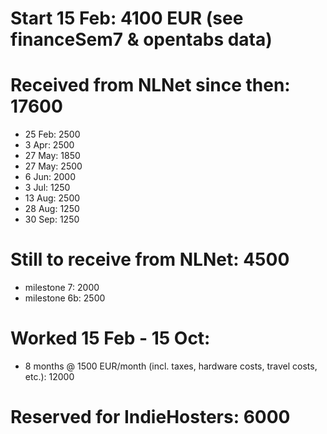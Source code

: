 # Start 15 Feb: 4100 EUR (see financeSem7 & opentabs data)

# Received from NLNet since then: 17600

* 25 Feb: 2500
*  3 Apr: 2500
* 27 May: 1850
* 27 May: 2500 
*  6 Jun: 2000
*  3 Jul: 1250
* 13 Aug: 2500
* 28 Aug: 1250
* 30 Sep: 1250

# Still to receive from NLNet: 4500

* milestone 7: 2000
* milestone 6b: 2500

# Worked 15 Feb - 15 Oct:

* 8 months @ 1500 EUR/month (incl. taxes, hardware costs, travel costs, etc.): 12000

# Reserved for IndieHosters: 6000
